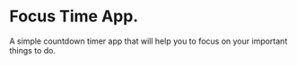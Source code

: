 # Focus Time App.

A simple countdown timer app that will help you to focus on your important things to do.
